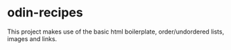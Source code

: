 # odin-recipes
This project makes use of the basic html boilerplate, order/undordered lists,
images and links.